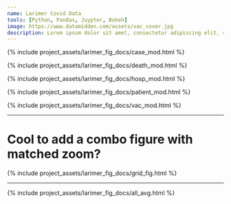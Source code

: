```yaml
---
name: Larimer Covid Data
tools: [Python, Pandas, Juypter, Bokeh]
image: https://www.datamidden.com/assets/vac_cover.jpg
description: Lorem ipsum dolor sit amet, consectetur adipiscing elit, sed do eiusmod tempor incididunt ut labore et dolore magna aliqua.
---
```






{% include project_assets/larimer_fig_docs/case_mod.html %}

{% include project_assets/larimer_fig_docs/death_mod.html %}

{% include project_assets/larimer_fig_docs/hosp_mod.html %}

{% include project_assets/larimer_fig_docs/patient_mod.html %}

{% include project_assets/larimer_fig_docs/vac_mod.html %}

***
# Cool to add a combo figure with matched zoom?

{% include project_assets/larimer_fig_docs/grid_fig.html %}

***

{% include project_assets/larimer_fig_docs/all_avg.html %}